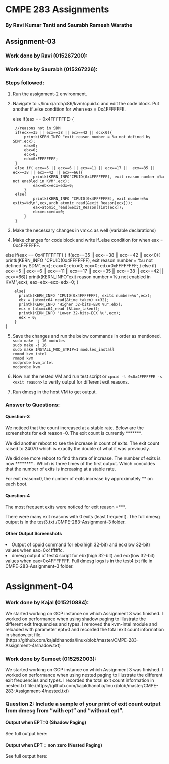 <h1>CMPE 283 Assignments</h1>
<h3>By Ravi Kumar Tanti and Saurabh Ramesh Warathe</h3>

<h2>Assignment-03</h2>

<h3>Work done by Ravi (015267200):</h3>

<h3>Work done by Saurabh (015267226):</h3>


<h3>Steps followed:</h3>
    
1. Run the assignment-2 environment. <br>
    
2. Navigate to ~/linux/arch/x86/kvm/cpuid.c and edit the code block. Put another if..else condition for when eax = 0x4FFFFFFE. <br>
	  
	  else if(eax == 0x4FFFFFFE)
        {

		//reasons not in SDM
		if(ecx==35 || ecx==38 || ecx==42 || ecx<0){
			printk(KERN_INFO "exit reason number = %u not defined by SDM",ecx);
			eax=0;
			ebx=0;
			ecx=0;
			edx=0xFFFFFFFF;
		}
		else if( ecx==5 || ecx==6 || ecx==11 || ecx==17 ||  ecx==35 || ecx==38 || ecx==42 || ecx==66){
				printk(KERN_INFO"CPUID(0x4FFFFFFE), exit reason number =%u not enabled in KVM",ecx);
				eax=ebx=ecx=edx=0;
			}
		else{
				printk(KERN_INFO "CPUID(0x4FFFFFFE), exit number=%u exits=%d\n",ecx,arch_atomic_read(&exit_Reason[ecx]));
				eax=atomic_read(&exit_Reason[(int)ecx]);
				ebx=ecx=edx=0;
			}
		}

3. Make the necessary changes in vmx.c as well (variable declarations)<br>
4. Make changes for code block and write if..else condition for when eax = 0x4FFFFFFF. <br>
	  
  else if(eax == 0x4FFFFFFF)
	{
		if(ecx==35 || ecx==38 || ecx==42 || ecx<0){
          printk(KERN_INFO "CPUID(0x4FFFFFFF), exit reason number = %u not defined by SDM",ecx);
          eax=0;
          ebx=0;
          ecx=0;
          edx=0xFFFFFFFF;
     }
     else if( ecx==5 || ecx==6 || ecx==11 || ecx==17 ||  ecx==35 || ecx==38 || ecx==42 || ecx==66){
          printk(KERN_INFO"exit reason number =%u not enabled in KVM",ecx);
          eax=ebx=ecx=edx=0;
		}

		else{
          printk(KERN_INFO "CPUID(0x4FFFFFFF), exits number=%u",ecx);
          ebx = (atomic64_read(&time_taken) >>32);
          printk(KERN_INFO "Higher 32-bits-EBX %u",ebx);
          ecx = (atomic64_read (&time_taken));
          printk(KERN_INFO "Lower 32-bits-ECX %u",ecx);
          edx = 0;
		}
	}	
     
                                                                     
5. Save the changes and run the below commands in order as mentioned.<br>
    ``` sudo make -j 16 modules ``` <br>
    ``` sudo make -j 16 ```                                                             
    ``` sudo make INSTALL_MOD_STRIP=1 modules_install ```                                                          
    ``` rmmod kvm_intel ```<br>
    ``` rmmod kvm ```<br>
    ``` modprobe kvm_intel ``` <br>
    ``` modprobe kvm ``` <br>
                                                                     
6. Now run the nested VM and run test script or ``` cpuid -l 0x0x4FFFFFFE -s <exit reason> ``` to verify output for different exit reasons.<br>   
    
7. Run dmesg in the host VM to get output. <br>  
	 
<h3>Answer to Questions:</h3>
	  <h4>Question-3</h4>
	  
We noticed that the count increased at a stable rate. Below are the screenshots for exit reason=0. The exit count is currently *******. <br>
	  
		  
We did another reboot to see the increase in count of exits. The exit count raised to 24070 which is exactly the double of what it was previously. <br>
		  

	  
We did one more reboot to find tha rate of increase. The number of exits is now ******** . Which is three times of the first output. Which conculdes that the number of exits is increasing at a stable rate.<br>


For exit reason=0, the number of exits increase by approximately ** on each boot.<br>	  
                           
<h4>Question-4</h4>
	  
The most frequent exits were noticed for exit reason =***.<br>
	  

There were many exit reasons with 0 exits (least frequent). The full dmesg output is in the test3.txt /CMPE-283-Assignment-3 folder.	  <br>
	

<h4>Other Output Screenshots </h4>

<li> Output of cpuid command for ebx(high 32-bit) and ecx(low 32-bit) values when eax=0x4ffffffc. <br>
  


<li> dmesg output of test4 script for ebx(high 32-bit) and ecx(low 32-bit) values when eax=0x4FFFFFFF. Full dmesg logs is in the test4.txt file in CMPE-283-Assignment-3 folder.<br>
  


<h1>Assignment-04</h1>

<h3>Work done by Kajal (015210884):</h3>
We started working on GCP instance on which Assignment 3 was finished. I worked on performance when using shadow paging to illustrate the different exit frequencies and types. I removed the kvm-intel module and reloaded with parameter ept=0 and recorded the total exit count information in shadow.txt file.(https://github.com/kajaldhanotia/linux/blob/master/CMPE-283-Assignment-4/shadow.txt)
    
<h3>Work done by Sumeet (015252003):</h3>
We started working on GCP instance on which Assignment 3 was finished. I worked on performance when using nested paging to illustrate the different exit frequencies and types. I recorded the total exit count information in nested.txt file.(https://github.com/kajaldhanotia/linux/blob/master/CMPE-283-Assignment-4/nested.txt)
	
<h3>Question 2: Include a sample of your print of exit count output from dmesg from “with ept” and “without ept”.</h3>

<h4> Output when EPT=0 (Shadow Paging)</h4>


	
See full output here: 
	
<h4> Output when EPT = non zero (Nested Paging)</h4>
	



See full output here: 

  
  
